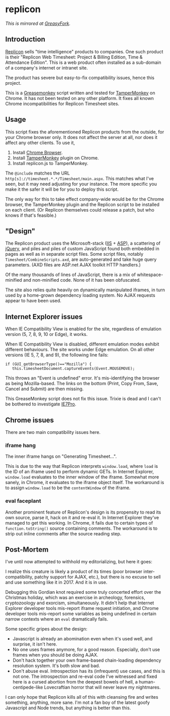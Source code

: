 # replicon

*This is mirrored at [GreasyFork](https://greasyfork.org/en/scripts/36852-replicon).*

## Introduction

[Replicon](https://www.replicon.com) sells "time intelligence" products to companies. One such product is their "Replicon Web Timesheet: Project & Billing Edition, Time & Attendance Edition". This is a web product often installed as a sub-domain of a company's internet or intranet site.

The product has severe but easy-to-fix compatibility issues, hence this project.

This is a [Greasemonkey](https://www.greasespot.net) script written and tested for [TamperMonkey](https://tampermonkey.net) on Chrome. It has not been tested on any other platform. It fixes all known Chrome incompatibilities for Replicon Timesheet sites.

## Usage

This script fixes the aforementioned Replicon products from the outside, for your Chrome browser only. It does not affect the server at all, nor does it affect any other clients. To use it,

1. Install [Chrome Browser](https://www.google.com/chrome/browser/desktop/index.html).
2. Install [TamperMonkey](https://tampermonkey.net) plugin on Chrome.
3. Install replicon.js to TamperMonkey.

The `@include` matches the URL `http[s]://timesheet.*.*/Timesheet/main.aspx`. This matches what I've seen, but it may need adjusting for your instance. The more specific you make it the safer it will be for you to deploy this script.

The only way for this to take effect company-wide would be for the Chrome browser, the TamperMonkey plugin and the Replicon script to be installed on each client. (Or Replicon themselves could release a patch, but who knows if that's feasible.)

## "Design"

The Replicon product uses the Microsoft-stack ([IIS](https://www.iis.net) + [ASP](https://www.asp.net)), a scattering of [jQuery](https://jquery.com), and piles and piles of custom JavaScript found both embedded in pages as well as in separate script files. Some script files, notably `Timesheet/CombineScripts.axd`, are auto-generated and take huge query parameters. (AXD files are ASP.net AJAX toolkit HTTP handlers.)

Of the many thousands of lines of JavaScript, there is a mix of whitespace-minified and non-minified code. None of it has been obfuscated.

The site also relies quite heavily on dynamically manipulated iframes, in turn used by a home-grown dependency loading system. No AJAX requests appear to have been used.

## Internet Explorer issues

When IE Compatibility View is enabled for the site, regardless of emulation version (5, 7, 8, 9, 10 or Edge), it works.

When IE Compatibility View is disabled, different emulation modes exhibit different behaviours. The site works under Edge emulation. On all other versions (IE 5, 7, 8, and 9), the following line fails:

```
if (GUI_getBrowserType()=="Mozilla") {
   this.timesheetDocument.captureEvents(Event.MOUSEMOVE);
```

This throws an "Event is undefined" error. It's mis-identifying the browser as being Mozilla-based. The links on the bottom (Print, Copy From, Save, Cancel and Submit) are then missing.

This GreaseMonkey script does not fix this issue. Trixie is dead and I can't be bothered to investigate [IE7Pro](https://en.wikipedia.org/wiki/IE7Pro).

## Chrome issues

There are two main compatibility issues here.

### iframe hang

The inner iframe hangs on "Generating Timesheet...".

This is due to the way that Replicon interprets `window.load`, where `load` is the ID of an iframe used to perform dynamic GETs. In Internet Explorer, `window.load` evaluates to the inner window of the iframe. Somewhat more sanely, in Chrome, it evaluates to the iframe object itself. The workaround is to assign `window.load` to be the `contentWindow` of the iframe.

### eval faceplant

Another prominent feature of Replicon's design is its propensity to read its own source, parse it, hack on it and re-eval it. In Internet Explorer they've managed to get this working. In Chrome, it fails due to certain types of `function.toString()` source containing comments. The workaround is to strip out inline comments after the source reading step.

## Post-Mortem

I've until now attempted to withhold my editorializing, but here it goes:

I realize this creature is likely a product of its times (poor browser inter-compatibility, patchy support for AJAX, etc.), but there is no excuse to sell and use something like it in 2017. And it is in use.

Debugging this Gordian knot required some truly concerted effort over the Christmas holiday, which was an exercise in archeology, forensics, cryptozoology and exorcism, simultaneously. It didn't help that Internet Explorer developer tools mis-report iframe request initiation, and Chrome developer tools mis-report some variables as being undefined in certain narrow contexts where an `eval` dramatically fails.

Some specific gripes about the design:

- Javascript is already an abomination even when it's used well, and surprise, it isn't here.
- No one uses frames anymore, for a good reason. Especially, don't use frames when you should be doing AJAX.
- Don't hack together your own frame-based chain-loading dependency resolution system. It's both slow and bad.
- Don't abuse eval. Introspection has its (infrequent) use cases, and this is not one. The introspection and re-eval code I've witnessed and fixed here is a cursed abortion from the deepest bowels of hell, a human-centipede-like Lovecraftian horror that will never leave my nightmares.

I can only hope that Replicon kills all of this with cleansing fire and writes something, anything, more sane. I'm not a fan boy of the latest goofy Javascript and Node trends, but anything is better than this.
